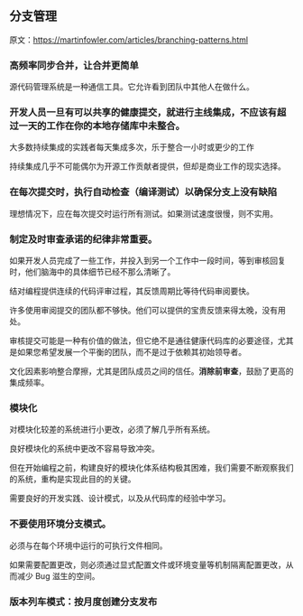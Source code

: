## 分支管理

原文：https://martinfowler.com/articles/branching-patterns.html


### 高频率同步合并，让合并更简单

源代码管理系统是一种通信工具。它允许看到团队中其他人在做什么。


### 开发人员一旦有可以共享的健康提交，就进行主线集成，不应该有超过一天的工作在你的本地存储库中未整合。

大多数持续集成的实践者每天集成多次，乐于整合一小时或更少的工作

持续集成几乎不可能偶尔为开源工作贡献者提供，但却是商业工作的现实选择。


### 在每次提交时，执行自动检查（编译测试）以确保分支上没有缺陷

理想情况下，应在每次提交时运行所有测试。如果测试速度很慢，则不实用。


### 制定及时审查承诺的纪律非常重要。

如果开发人员完成了一些工作，并投入到另一个工作中一段时间，等到审核回复时，他们脑海中的具体细节已经不那么清晰了。

结对编程提供连续的代码评审过程，其反馈周期比等待代码审阅要快。

许多使用审阅提交的团队都不够快。他们可以提供的宝贵反馈来得太晚，没有用处。

审核提交可能是一种有价值的做法，但它绝不是通往健康代码库的必要途径，尤其是如果您希望发展一个平衡的团队，而不是过于依赖其初始领导者。

文化因素影响整合摩擦，尤其是团队成员之间的信任。**消除前审查**，鼓励了更高的集成频率。


### 模块化

对模块化较差的系统进行小更改，必须了解几乎所有系统。

良好模块化的系统中更改不容易导致冲突。

但在开始编程之前，构建良好的模块化体系结构极其困难，我们需要不断观察我们的系统，重构是实现此目的的关键。

需要良好的开发实践、设计模式，以及从代码库的经验中学习。


### 不要使用环境分支模式。

必须与在每个环境中运行的可执行文件相同。

如果需要配置更改，则必须通过显式配置文件或环境变量等机制隔离配置更改，从而减少 Bug 滋生的空间。


### 版本列车模式：按月度创建分支发布
